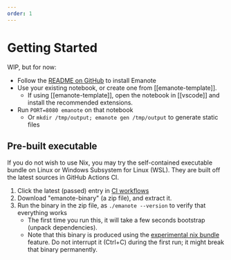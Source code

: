 ```yaml
---
order: 1
---
```


# Getting Started

WIP, but for now:

- Follow the [README on GitHub](https://github.com/srid/emanote#emanote) to install Emanote
- Use your existing notebook, or create one from [[emanote-template]].
  - If using [[emanote-template]], open the notebook in [[vscode]] and install the recommended extensions.
- Run `PORT=8080 emanote` on that notebook
  - Or `mkdir /tmp/output; emanote gen /tmp/output` to generate static files

## Pre-built executable

If you do not wish to use Nix, you may try the self-contained executable bundle on Linux or Windows Subsystem for Linux (WSL). They are built off the latest sources in GitHub Actions CI.

1. Click the latest (passed) entry in [CI workflows](https://github.com/srid/emanote/actions?query=branch%3Amaster)
1. Download "emanote-binary" (a zip file), and extract it.
1. Run the binary in the zip file, as `./emanote --version` to verify that everything works
   - The first time you run this, it will take a few seconds bootstrap (unpack dependencies).
   - Note that this binary is produced using the [experimental nix bundle](https://nixos.org/manual/nix/unstable/command-ref/new-cli/nix3-bundle.html) feature. Do not interrupt it (Ctrl+C) during the first run; it might break that binary permanently.